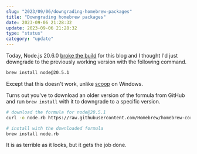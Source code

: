 ```yaml
---
slug: "2023/09/06/downgrading-homebrew-packages"
title: "Downgrading homebrew packages"
date: 2023-09-06 21:28:32
update: 2023-09-06 21:28:32
type: "status"
category: "update"
---
```


Today, Node.js 20.6.0 [broke the build](https://github.com/nodejs/node/issues/49497) for this blog and I thought I'd just downgrade to the previously working version with the following command.

```sh prompt{1}
brew install node@20.5.1
```

Except that this doesn't work, unlike [scoop](https://scoop.sh/) on Windows.

Turns out you've to download an older version of the formula from GitHub and run `brew install` with it to downgrade to a specific version.

```sh prompt{2, 5}
# download the formula for node@20.5.1
curl -o node.rb https://raw.githubusercontent.com/Homebrew/homebrew-core/442f9cc511ce6dfe75b96b2c83749d90dde914d2/Formula/n/node.rb

# install with the downloaded formula
brew install node.rb
```

It is as terrible as it looks, but it gets the job done.

